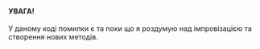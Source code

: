 #### УВАГА!
У даному коді помилки є та поки що я роздумую над імпровізацією та створення нових методів.
